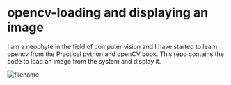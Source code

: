 # opencv-loading and displaying an image
I am a neophyte in the field of computer vision and I have started to learn opencv from the Practical python and openCV book.
This repo contains the code to load an image from the system and display it.

![filename](https://user-images.githubusercontent.com/28822039/53257916-5013bd80-36f1-11e9-9527-5ee20f8b739f.png)
